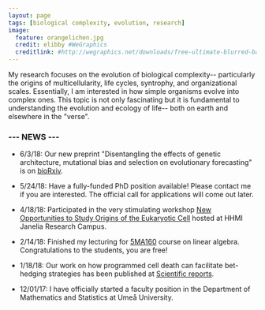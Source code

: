 ```yaml
---
layout: page
tags: [biological complexity, evolution, research]
image:
  feature: orangelichen.jpg
  credit: elibby #WeGraphics
  creditlink: #http://wegraphics.net/downloads/free-ultimate-blurred-background-pack/
---
```


My research focuses on the evolution of biological complexity-- particularly the origins of multicellularity, life cycles, syntrophy, and organizational scales. Essentially, I am interested in how simple organisms evolve into complex ones. This topic is not only fascinating but it is fundamental to understanding the evolution and ecology of life-- both on earth and elsewhere in the "verse". 

### --- NEWS ---
- 6/3/18: Our new preprint "Disentangling the effects of genetic architecture, mutational bias and selection on evolutionary forecasting" is on [bioRxiv](https://www.biorxiv.org/content/early/2018/06/03/335711.article-info).

- 5/24/18: Have a fully-funded PhD position available! Please contact me if you are interested. The official call for applications will come out later.

- 4/18/18: Participated in the very stimulating workshop [New Opportunities to Study Origins of the Eukaryotic Cell](https://www.janelia.org/you-janelia/conferences/new-opportunities-to-study-origins-of-the-eukaryotic-cell) hosted at HHMI Janelia Research Campus.

- 2/14/18: Finished my lecturing for [5MA160](http://www.umu.se/sok/sok-kursplan/kursplan?code=17904) course on linear algebra. Congratulations to the students, you are free!

- 1/18/18: Our work on how programmed cell death can facilitate bet-hedging strategies has been published at [Scientific reports](https://www.nature.com/articles/s41598-017-18687-y).

- 12/01/17: I have officially started a faculty position in the Department of Mathematics and Statistics at Ume&aring; University.
